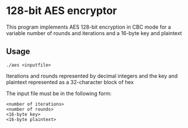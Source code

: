 # 128-bit AES encryptor
This program implements AES 128-bit encryption in CBC mode for a variable number of rounds and iterations and a 16-byte key and plaintext

## Usage
	./aes <inputfile>

Iterations and rounds represented by decimal integers and the key and plaintext represented as a 32-character block of hex

The input file must be in the following form:

	<number of iterations>
	<number of rounds>
	<16-byte key>
	<16-byte plaintext>

